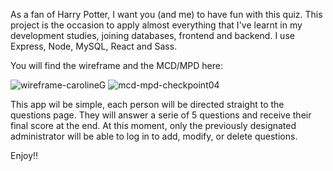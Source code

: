 As a fan of Harry Potter, I want you (and me) to have fun with this quiz.
This project is the occasion to apply almost everything that I've learnt in my development studies, joining databases, frontend and backend.
I use Express, Node, MySQL, React and Sass.

You will find the wireframe and the MCD/MPD here:


![wireframe-carolineG](https://github.com/CarolineG85/Quiz-Harry-Potter/assets/144689553/b9e8537d-efc3-4083-9e7e-9f7556e40800) ![mcd-mpd-checkpoint04](https://github.com/CarolineG85/Quiz-Harry-Potter/assets/144689553/fb3098fa-af0c-4551-8ac3-f1cc8880992b)



This app wil be simple, each person will be directed straight to the questions page. They will answer a serie of 5 questions and receive their final score at the end. At this moment, only the previously designated administrator will be able to log in to add, modify, or delete questions.


Enjoy!!
